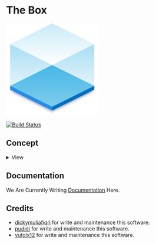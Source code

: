 # The Box
<img width="250" height="250" src=/assests/Logo.png>

[![Build Status](https://travis-ci.com/aquabellus/The-Box.svg?token=j9yvFkydydnFaRfy8yoE&branch=master)](https://travis-ci.com/aquabellus/The-Box)

## Concept
<details>
    <summary>View</summary>

#### Blueprint
![Blueprint](/assests/Blueprint.png)

#### Flowchart
![Flowchart](/assests/Flowchart.jpg)

</details>

## Documentation
We Are Currently Writing [Documentation](https://aquabellus.gitbook.io/aqua-bellus/) Here.

## Credits
- [dickymuliafiqri](https://github.com/Dicky-MF) for write and maintenance this software.
- [pudidi](https://github.com/pudidi) for write and maintenance this software.
- [yutolx12](https://github.com/yutolx12) for write and maintenance this software.
